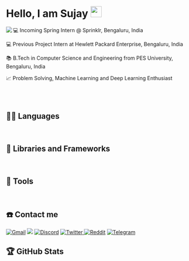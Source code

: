 # Hello, I am Sujay <img src="https://raw.githubusercontent.com/iampavangandhi/iampavangandhi/master/gifs/Hi.gif" width=30>

<img align = "left" src="https://raw.githubusercontent.com/lhl/pusheen-stickers/master/gif/pusheen/144884865685780.gif">  

<p align="left">💻 Incoming Spring Intern @ Sprinklr, Bengaluru, India </p>
<p align="left">💻 Previous Project Intern at Hewlett Packard Enterprise, Bengaluru, India </p>
<p align="left">📚 B.Tech in Computer Science and Engineering from PES University, Bengaluru, India </p>
<p align="left">📈 Problem Solving, Machine Learning and Deep Learning Enthusiast</p>

<br><br>

## 👨‍💻 Languages
<a href=""><img alt="" src="https://img.shields.io/badge/Python-FFD43B?style=for-the-badge&logo=python&logoColor=blue" /></a>
<a href=""><img alt="" src="https://img.shields.io/badge/C-00599C?style=for-the-badge&logo=c&logoColor=white" /></a>
<a href=""><img alt="" src="https://img.shields.io/badge/Java-ED8B00?style=for-the-badge&logo=java&logoColor=white" /></a>
<a href=""><img alt="" src="https://img.shields.io/badge/HTML-239120?style=for-the-badge&logo=html5&logoColor=white" /></a>
<a href=""><img alt="" src="https://img.shields.io/badge/JavaScript-F7DF1E?style=for-the-badge&logo=javascript&logoColor=black" /></a>
<a href=""><img alt="" src="
https://img.shields.io/badge/Shell_Script-121011?style=for-the-badge&logo=gnu-bash&logoColor=white" /></a>

## 🧰 Libraries and Frameworks
<a href=""><img alt="" src="https://img.shields.io/badge/TensorFlow-FF6F00?style=for-the-badge&logo=TensorFlow&logoColor=white" /></a>
<a href=""><img alt="" src="https://img.shields.io/badge/Keras-D00000?style=for-the-badge&logo=Keras&logoColor=white" /></a>
<a href=""><img alt="" src="https://img.shields.io/badge/Numpy-777BB4?style=for-the-badge&logo=numpy&logoColor=white" /></a>
<a href=""><img alt="" src="https://img.shields.io/badge/Pandas-2C2D72?style=for-the-badge&logo=pandas&logoColor=white" /></a>
<a href=""><img alt="" src="https://img.shields.io/badge/scikit_learn-F7931E?style=for-the-badge&logo=scikit-learn&logoColor=white" /></a>
<a href=""><img alt="" src="https://img.shields.io/badge/Flask-000000?style=for-the-badge&logo=flask&logoColor=white" /></a>

## 🔧 Tools
<a href=""><img alt="" src="https://img.shields.io/badge/Git-F05032?style=for-the-badge&logo=git&logoColor=white" /></a>
<a href=""><img alt="" src="https://img.shields.io/badge/GitHub-100000?style=for-the-badge&logo=github&logoColor=white" /></a>
<a href=""><img alt="" src="https://img.shields.io/badge/Apache_Kafka-231F20?style=for-the-badge&logo=apache-kafka&logoColor=white" /></a>
<a href=""><img alt="" src="
https://img.shields.io/badge/Apache_Spark-FFFFFF?style=for-the-badge&logo=apachespark&logoColor=#E35A16" /></a>
<a href=""><img alt="" src="https://img.shields.io/badge/Docker-2CA5E0?style=for-the-badge&logo=docker&logoColor=white" /></a>
<a href=""><img alt="" src="https://img.shields.io/badge/conda-342B029.svg?&style=for-the-badge&logo=anaconda&logoColor=white" /></a>
<a href=""><img alt="" src="https://img.shields.io/badge/Jupyter-F37626.svg?&style=for-the-badge&logo=Jupyter&logoColor=white" /></a>
<a href=""><img alt="" src="https://img.shields.io/badge/Amazon_AWS-232F3E?style=for-the-badge&logo=amazon-aws&logoColor=white" /></a>
<a href=""><img alt="" src="https://img.shields.io/badge/MySQL-00000F?style=for-the-badge&logo=mysql&logoColor=white" /></a>
<a href=""><img alt="" src="https://img.shields.io/badge/PostgreSQL-316192?style=for-the-badge&logo=postgresql&logoColor=white" /></a>
<a href=""><img alt="" src="https://img.shields.io/badge/MongoDB-4EA94B?style=for-the-badge&logo=mongodb&logoColor=white" /></a>
<a href=""><img alt="" src="https://img.shields.io/badge/Visual_Studio_Code-0078D4?style=for-the-badge&logo=visual%20studio%20code&logoColor=white" /></a>
<a href=""><img alt="" src="https://img.shields.io/badge/Colab-F9AB00?style=for-the-badge&logo=googlecolab&color=525252" /></a>
<a href=""><img alt="" src="https://img.shields.io/badge/Arduino_IDE-00979D?style=for-the-badge&logo=arduino&logoColor=white" /></a>

## ☎️ Contact me 

<a href = "mailto:ambekar.sujay@gmail.com?subject=From your Github Profile" ><img alt="Gmail" src="https://img.shields.io/badge/Gmail-D14836?style=for-the-badge&logo=gmail&logoColor=white" /></a>
<a href = "https://www.linkedin.com/in/sujay-ambekar/" ><img src="https://img.shields.io/badge/linkedin%20-%230077B5.svg?&style=for-the-badge&logo=linkedin&logoColor=white"/></a>
<a href="https://discordapp.com/users/739517267477266432/"><img alt="Discord" src="https://img.shields.io/badge/Discord-5865F2?style=for-the-badge&logo=discord&logoColor=white" /></a>
<a href = "https://twitter.com/I_am_Susam" ><img alt="Twitter" src="https://img.shields.io/badge/twitter-%231DA1F2.svg?&style=for-the-badge&logo=Twitter&logoColor=white"/> </a>
<a href="https://www.reddit.com/user/SujayAmbekar"><img alt="Reddit" src="https://img.shields.io/badge/Reddit-FF4500?style=for-the-badge&logo=reddit&logoColor=white" /></a>
<a href="https://t.me/SujayAmbekar"><img alt="Telegram" src="https://img.shields.io/badge/Telegram-2CA5E0?style=for-the-badge&logo=telegram&logoColor=white" /></a>
<a href="https://www.kaggle.com/sujayambekar"><img alt="" src="https://img.shields.io/badge/Kaggle-20BEFF?style=for-the-badge&logo=Kaggle&logoColor=white" /></a>

## 🏆 GitHub Stats

<img alt="" src="https://github-profile-summary-cards.vercel.app/api/cards/profile-details?username=SujayAmbekar&theme=github_dark" />

<img alt="" align="left" src="http://github-profile-summary-cards.vercel.app/api/cards/repos-per-language?username=SujayAmbekar&theme=github_dark" />

<img alt="" align="left" src="http://github-profile-summary-cards.vercel.app/api/cards/most-commit-language?username=SujayAmbekar&theme=github_dark" />

<img alt="" align="left" src="http://github-profile-summary-cards.vercel.app/api/cards/stats?username=SujayAmbekar&theme=github_dark" />

<img alt="" src="http://github-profile-summary-cards.vercel.app/api/cards/productive-time?username=SujayAmbekar&theme=github_dark&utcOffset=8" />
